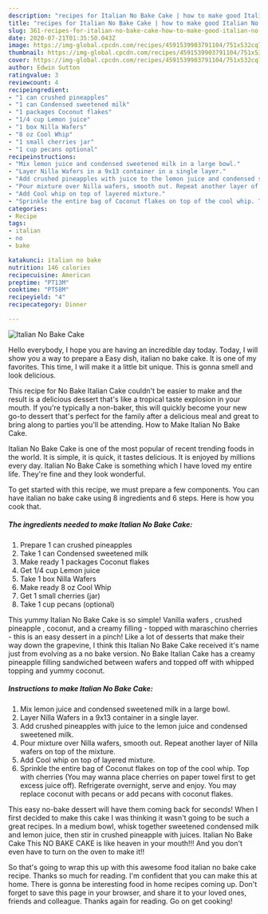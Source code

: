 ```yaml
---
description: "recipes for Italian No Bake Cake | how to make good Italian No Bake Cake"
title: "recipes for Italian No Bake Cake | how to make good Italian No Bake Cake"
slug: 361-recipes-for-italian-no-bake-cake-how-to-make-good-italian-no-bake-cake
date: 2020-07-21T01:35:50.043Z
image: https://img-global.cpcdn.com/recipes/4591539903791104/751x532cq70/italian-no-bake-cake-recipe-main-photo.jpg
thumbnail: https://img-global.cpcdn.com/recipes/4591539903791104/751x532cq70/italian-no-bake-cake-recipe-main-photo.jpg
cover: https://img-global.cpcdn.com/recipes/4591539903791104/751x532cq70/italian-no-bake-cake-recipe-main-photo.jpg
author: Edwin Sutton
ratingvalue: 3
reviewcount: 4
recipeingredient:
- "1 can crushed pineapples"
- "1 can Condensed sweetened milk"
- "1 packages Coconut flakes"
- "1/4 cup Lemon juice"
- "1 box Nilla Wafers"
- "8 oz Cool Whip"
- "1 small cherries jar"
- "1 cup pecans optional"
recipeinstructions:
- "Mix lemon juice and condensed sweetened milk in a large bowl."
- "Layer Nilla Wafers in a 9x13 container in a single layer."
- "Add crushed pineapples with juice to the lemon juice and condensed sweetened milk."
- "Pour mixture over Nilla wafers, smooth out. Repeat another layer of Nilla wafers on top of the mixture."
- "Add Cool whip on top of layered mixture."
- "Sprinkle the entire bag of Coconut flakes on top of the cool whip. Top with cherries (You may wanna place cherries on paper towel first to get excess juice off). Refrigerate overnight, serve and enjoy.  You may replace coconut with pecans or add pecans with coconut flakes."
categories:
- Recipe
tags:
- italian
- no
- bake

katakunci: italian no bake 
nutrition: 146 calories
recipecuisine: American
preptime: "PT13M"
cooktime: "PT58M"
recipeyield: "4"
recipecategory: Dinner

---
```



![Italian No Bake Cake](https://img-global.cpcdn.com/recipes/4591539903791104/751x532cq70/italian-no-bake-cake-recipe-main-photo.jpg)

Hello everybody, I hope you are having an incredible day today. Today, I will show you a way to prepare a Easy dish, italian no bake cake. It is one of my favorites. This time, I will make it a little bit unique. This is gonna smell and look delicious.

This recipe for No Bake Italian Cake couldn&#39;t be easier to make and the result is a delicious dessert that&#39;s like a tropical taste explosion in your mouth. If you&#39;re typically a non-baker, this will quickly become your new go-to dessert that&#39;s perfect for the family after a delicious meal and great to bring along to parties you&#39;ll be attending. How to Make Italian No Bake Cake.

Italian No Bake Cake is one of the most popular of recent trending foods in the world. It is simple, it is quick, it tastes delicious. It is enjoyed by millions every day. Italian No Bake Cake is something which I have loved my entire life. They're fine and they look wonderful.


To get started with this recipe, we must prepare a few components. You can have italian no bake cake using 8 ingredients and 6 steps. Here is how you cook that.

<!--inarticleads1-->

##### The ingredients needed to make Italian No Bake Cake:

1. Prepare 1 can crushed pineapples
1. Take 1 can Condensed sweetened milk
1. Make ready 1 packages Coconut flakes
1. Get 1/4 cup Lemon juice
1. Take 1 box Nilla Wafers
1. Make ready 8 oz Cool Whip
1. Get 1 small cherries (jar)
1. Take 1 cup pecans (optional)


This yummy Italian No Bake Cake is so simple! Vanilla wafers , crushed pineapple , coconut, and a creamy filling - topped with maraschino cherries - this is an easy dessert in a pinch! Like a lot of desserts that make their way down the grapevine, I think this Italian No Bake Cake received it&#39;s name just from evolving as a no bake version. No Bake Italian Cake has a creamy pineapple filling sandwiched between wafers and topped off with whipped topping and yummy coconut. 

<!--inarticleads2-->

##### Instructions to make Italian No Bake Cake:

1. Mix lemon juice and condensed sweetened milk in a large bowl.
1. Layer Nilla Wafers in a 9x13 container in a single layer.
1. Add crushed pineapples with juice to the lemon juice and condensed sweetened milk.
1. Pour mixture over Nilla wafers, smooth out. Repeat another layer of Nilla wafers on top of the mixture.
1. Add Cool whip on top of layered mixture.
1. Sprinkle the entire bag of Coconut flakes on top of the cool whip. Top with cherries (You may wanna place cherries on paper towel first to get excess juice off). Refrigerate overnight, serve and enjoy.  You may replace coconut with pecans or add pecans with coconut flakes.


This easy no-bake dessert will have them coming back for seconds! When I first decided to make this cake I was thinking it wasn&#39;t going to be such a great recipes. In a medium bowl, whisk together sweetened condensed milk and lemon juice, then stir in crushed pineapple with juices. Italian No Bake Cake This NO BAKE CAKE is like heaven in your mouth!!! And you don&#39;t even have to turn on the oven to make it!! 

So that's going to wrap this up with this awesome food italian no bake cake recipe. Thanks so much for reading. I'm confident that you can make this at home. There is gonna be interesting food in home recipes coming up. Don't forget to save this page in your browser, and share it to your loved ones, friends and colleague. Thanks again for reading. Go on get cooking!
